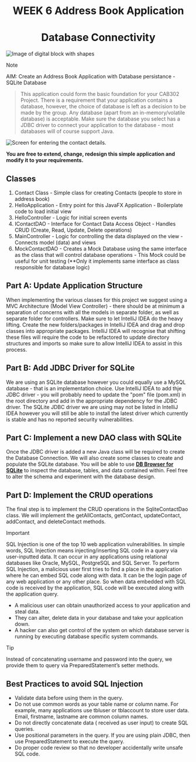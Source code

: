 <h1 align="center">WEEK 6 Address Book Application</h1>

<h1 align="center">Database Connectivity</h1>

![Image of digital block with shapes](/images/apiImg.jpeg)

> [!NOTE]
AIM: Create an Address Book Application with Database persistance - SQLite Database
> This application could form the basic foundation for your CAB302 Project. There is a requirement that your application contains a database, however, the choice of database is left as a decision to be made by the group. Any database (apart from an in-memory/volatile database) is acceptable. Make sure the database you select has a JDBC driver to connect your application to the database - most databases will of course support Java.


![Screen for entering the contact details.](/images/Update_Contact_Fixed.gif)

**You are free to extend, change, redesign this simple application and modify it to your requirements.**

## Classes

1. Contact Class - Simple class for creating Contacts (people to store in address book)
2. HelloApplication - Entry point for this JavaFX Application - Boilerplate code to load initial view
3. HelloController - Logic for initial screen events
4. IContactDAO - Interface for Contact Data Access Object - Handles CRUD (Create, Read, Update, Delete operations)
5. MainController - Logic for controlling the data displayed on the view - Connects model (data) and views
6. MockContactDAO - Creates a Mock Database using the same interface as the class that will control database operations - This Mock could be useful for unit testing (**Only it implements same interface as class responsible for database logic)


## Part A: Update Application Structure
When implementing the various classes for this project we suggest using a MVC Architecture (Model View Controller) - there should be at minimum a separation of concerns with all the models in separate folder, as well as separate folder for controllers. Make sure to let IntelliJ IDEA do the heavy lifting. Create the new folders/packages in IntelliJ IDEA and drag and drop classes into appropriate packages. IntelliJ IDEA will recognise that shifting these files will require the code to be refactored to update directory structures and imports so make sure to allow IntelliJ IDEA to assist in this process.

## Part B: Add JDBC Driver for SQLite
We are using an SQLite database however you could equally use a MySQL database - that is an implementation choice. Use IntelliJ IDEA to add thje JDBC driver - you will probably need to update the "pom" file (pom.xml) in the root directory and add in the appropriate dependency for the JDBC driver. The SQLite JDBC driver we are using may not be listed in IntelliJ IDEA however you will still be able to install the latest driver which currently is stable and has no reported security vulnerabilities.

## Part C: Implement a new DAO class with SQLite
Once the JDBC driver is added a new Java class will be required to create the Database Connection. We will also create some classes to create and populate the SQLite database. You will be able to use **[DB Browser for SQLite](https://sqlitebrowser.org/)** to inspect the database, tables, and data contained within. Feel free to alter the schema and experiment with the database design.


## Part D: Implement the CRUD operations
The final step is to implement the CRUD operations in the SqliteContactDao class. We will implement the getAllContacts, getContact, updateContact, addContact, and deleteContact methods.

> [!IMPORTANT]
> SQL Injection is one of the top 10 web application vulnerabilities. In simple words, SQL Injection means injecting/inserting SQL code in a query via user-inputted data. It can occur in any applications using relational databases like Oracle, MySQL, PostgreSQL and SQL Server. To perform SQL Injection, a malicious user first tries to find a place in the application where he can embed SQL code along with data. It can be the login page of any web application or any other place. So when data embedded with SQL code is received by the application, SQL code will be executed along with the application query.
+ A malicious user can obtain unauthorized access to your application and steal data.
+ They can alter, delete data in your database and take your application down.
+ A hacker can also get control of the system on which database server is running by executing database specific system commands.
  
> [!TIP]
> Instead of concatenating username and password into the query, we provide them to query via PreparedStatement’s setter methods.

## Best Practices to avoid SQL Injection

+ Validate data before using them in the query.
+ Do not use common words as your table name or column name. For example, many applications use tbluser or tblaccount to store user data. Email, firstname, lastname are common column names.
+ Do not directly concatenate data ( received as user input) to create SQL queries.
+ Use positional parameters in the query. If you are using plain JDBC, then use PreparedStatement to execute the query.
+ Do proper code review so that no developer accidentally write unsafe SQL code.



